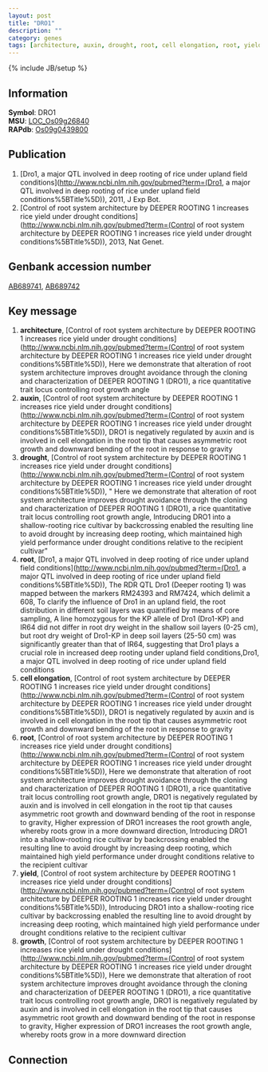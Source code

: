 ```yaml
---
layout: post
title: "DRO1"
description: ""
category: genes
tags: [architecture, auxin, drought, root, cell elongation, root, yield, growth]
---
```

{% include JB/setup %}

## Information
__Symbol__: DRO1  
__MSU__: [LOC_Os09g26840](http://rice.plantbiology.msu.edu/cgi-bin/ORF_infopage.cgi?orf=LOC_Os09g26840)  
__RAPdb__: [Os09g0439800](http://rapdb.dna.affrc.go.jp/viewer/gbrowse_details/irgsp1?name=Os09g0439800)  

## Publication
1. [Dro1, a major QTL involved in deep rooting of rice under upland field conditions](http://www.ncbi.nlm.nih.gov/pubmed?term=(Dro1, a major QTL involved in deep rooting of rice under upland field conditions%5BTitle%5D)), 2011, J Exp Bot.
2. [Control of root system architecture by DEEPER ROOTING 1 increases rice yield under drought conditions](http://www.ncbi.nlm.nih.gov/pubmed?term=(Control of root system architecture by DEEPER ROOTING 1 increases rice yield under drought conditions%5BTitle%5D)), 2013, Nat Genet.

## Genbank accession number
[AB689741](http://www.ncbi.nlm.nih.gov/nuccore/AB689741), [AB689742](http://www.ncbi.nlm.nih.gov/nuccore/AB689742)

## Key message
1. __architecture__, [Control of root system architecture by DEEPER ROOTING 1 increases rice yield under drought conditions](http://www.ncbi.nlm.nih.gov/pubmed?term=(Control of root system architecture by DEEPER ROOTING 1 increases rice yield under drought conditions%5BTitle%5D)),  Here we demonstrate that alteration of root system architecture improves drought avoidance through the cloning and characterization of DEEPER ROOTING 1 (DRO1), a rice quantitative trait locus controlling root growth angle
2. __auxin__, [Control of root system architecture by DEEPER ROOTING 1 increases rice yield under drought conditions](http://www.ncbi.nlm.nih.gov/pubmed?term=(Control of root system architecture by DEEPER ROOTING 1 increases rice yield under drought conditions%5BTitle%5D)),  DRO1 is negatively regulated by auxin and is involved in cell elongation in the root tip that causes asymmetric root growth and downward bending of the root in response to gravity
3. __drought__, [Control of root system architecture by DEEPER ROOTING 1 increases rice yield under drought conditions](http://www.ncbi.nlm.nih.gov/pubmed?term=(Control of root system architecture by DEEPER ROOTING 1 increases rice yield under drought conditions%5BTitle%5D)), " Here we demonstrate that alteration of root system architecture improves drought avoidance through the cloning and characterization of DEEPER ROOTING 1 (DRO1), a rice quantitative trait locus controlling root growth angle, Introducing DRO1 into a shallow-rooting rice cultivar by backcrossing enabled the resulting line to avoid drought by increasing deep rooting, which maintained high yield performance under drought conditions relative to the recipient cultivar"
4. __root__, [Dro1, a major QTL involved in deep rooting of rice under upland field conditions](http://www.ncbi.nlm.nih.gov/pubmed?term=(Dro1, a major QTL involved in deep rooting of rice under upland field conditions%5BTitle%5D)),  The RDR QTL Dro1 (Deeper rooting 1) was mapped between the markers RM24393 and RM7424, which delimit a 608, To clarify the influence of Dro1 in an upland field, the root distribution in different soil layers was quantified by means of core sampling, A line homozygous for the KP allele of Dro1 (Dro1-KP) and IR64 did not differ in root dry weight in the shallow soil layers (0-25 cm), but root dry weight of Dro1-KP in deep soil layers (25-50 cm) was significantly greater than that of IR64, suggesting that Dro1 plays a crucial role in increased deep rooting under upland field conditions,Dro1, a major QTL involved in deep rooting of rice under upland field conditions
5. __cell elongation__, [Control of root system architecture by DEEPER ROOTING 1 increases rice yield under drought conditions](http://www.ncbi.nlm.nih.gov/pubmed?term=(Control of root system architecture by DEEPER ROOTING 1 increases rice yield under drought conditions%5BTitle%5D)),  DRO1 is negatively regulated by auxin and is involved in cell elongation in the root tip that causes asymmetric root growth and downward bending of the root in response to gravity
6. __root__, [Control of root system architecture by DEEPER ROOTING 1 increases rice yield under drought conditions](http://www.ncbi.nlm.nih.gov/pubmed?term=(Control of root system architecture by DEEPER ROOTING 1 increases rice yield under drought conditions%5BTitle%5D)),  Here we demonstrate that alteration of root system architecture improves drought avoidance through the cloning and characterization of DEEPER ROOTING 1 (DRO1), a rice quantitative trait locus controlling root growth angle, DRO1 is negatively regulated by auxin and is involved in cell elongation in the root tip that causes asymmetric root growth and downward bending of the root in response to gravity, Higher expression of DRO1 increases the root growth angle, whereby roots grow in a more downward direction, Introducing DRO1 into a shallow-rooting rice cultivar by backcrossing enabled the resulting line to avoid drought by increasing deep rooting, which maintained high yield performance under drought conditions relative to the recipient cultivar
7. __yield__, [Control of root system architecture by DEEPER ROOTING 1 increases rice yield under drought conditions](http://www.ncbi.nlm.nih.gov/pubmed?term=(Control of root system architecture by DEEPER ROOTING 1 increases rice yield under drought conditions%5BTitle%5D)),  Introducing DRO1 into a shallow-rooting rice cultivar by backcrossing enabled the resulting line to avoid drought by increasing deep rooting, which maintained high yield performance under drought conditions relative to the recipient cultivar
8. __growth__, [Control of root system architecture by DEEPER ROOTING 1 increases rice yield under drought conditions](http://www.ncbi.nlm.nih.gov/pubmed?term=(Control of root system architecture by DEEPER ROOTING 1 increases rice yield under drought conditions%5BTitle%5D)),  Here we demonstrate that alteration of root system architecture improves drought avoidance through the cloning and characterization of DEEPER ROOTING 1 (DRO1), a rice quantitative trait locus controlling root growth angle, DRO1 is negatively regulated by auxin and is involved in cell elongation in the root tip that causes asymmetric root growth and downward bending of the root in response to gravity, Higher expression of DRO1 increases the root growth angle, whereby roots grow in a more downward direction

## Connection


